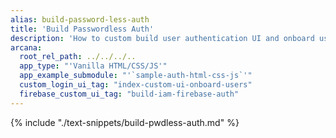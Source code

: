 ```yaml
---
alias: build-password-less-auth
title: 'Build Passwordless Auth'
description: 'How to custom build user authentication UI and onboard users via passwordless authentication option in a Vanilla HTML/CSS/JS Web3 app that is integrated with the Arcana Auth SDK.'
arcana:
  root_rel_path: ../../../..
  app_type: "'Vanilla HTML/CSS/JS'"
  app_example_submodule: "'`sample-auth-html-css-js`'"
  custom_login_ui_tag: "index-custom-ui-onboard-users"
  firebase_custom_ui_tag: "build-iam-firebase-auth"
---
```


{% include "./text-snippets/build-pwdless-auth.md" %}